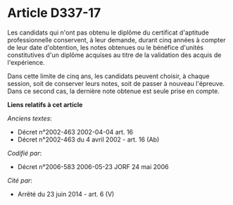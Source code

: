 # Article D337-17

Les candidats qui n'ont pas obtenu le diplôme du certificat d'aptitude professionnelle conservent, à leur demande, durant
cinq années à compter de leur date d'obtention, les notes obtenues ou le bénéfice d'unités constitutives d'un diplôme
acquises au titre de la validation des acquis de l'expérience.

Dans cette limite de cinq ans, les candidats peuvent choisir, à chaque session, soit de conserver leurs notes, soit de passer
à nouveau l'épreuve. Dans ce second cas, la dernière note obtenue est seule prise en compte.

**Liens relatifs à cet article**

_Anciens textes_:

  - Décret n°2002-463 2002-04-04 art. 16
  - Décret n°2002-463 du 4 avril 2002 - art. 16 (Ab)

_Codifié par_:

  - Décret n°2006-583 2006-05-23 JORF 24 mai 2006

_Cité par_:

  - Arrêté du 23 juin 2014 - art. 6 (V)
